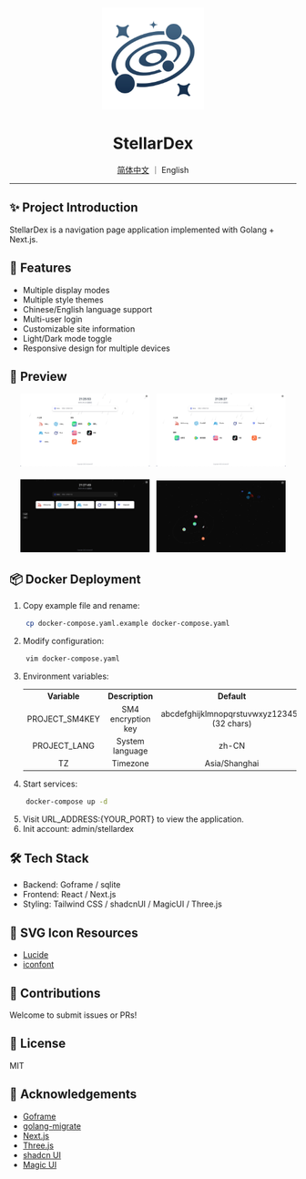 <p align="center">
  <img src="resource/assets/logo.png" alt="StellarDex Logo" width="180"/>
</p>

<h1 align="center">StellarDex</h1>
<div align="center">
  <a href="./README.md">简体中文</a> ｜ English
</div>

---

## ✨ Project Introduction

StellarDex is a navigation page application implemented with Golang + Next.js.

## 🚀 Features

- Multiple display modes
- Multiple style themes
- Chinese/English language support
- Multi-user login
- Customizable site information
- Light/Dark mode toggle
- Responsive design for multiple devices

## 📸 Preview
<div align="center">
  <img src="resource/assets/screenshots/navigation-grid.png" alt="navigation-grid" width="45%">&nbsp;&nbsp;
  <img src="resource/assets/screenshots/navigation-row.png" alt="navigation-row" width="45%">
</div>

<div align="center" style="margin-top: 20px">
  <img src="resource/assets/screenshots/homepage-dark.png" alt="homepage-dark" width="45%">&nbsp;&nbsp;
  <img src="resource/assets/screenshots/starry-dark.png" alt="starry-dark" width="45%">
</div>

## 📦 Docker Deployment

1. Copy example file and rename:
```bash
    cp docker-compose.yaml.example docker-compose.yaml
```
2. Modify configuration:
```bash
    vim docker-compose.yaml
```
3. Environment variables:
    <table>
    <tr align="center">
      <th>Variable</th>
      <th>Description</th>
      <th>Default</th>
      <th>Required</th>
    </tr>
    <tr align="center">
      <td>PROJECT_SM4KEY</td>
      <td>SM4 encryption key</td>
      <td>abcdefghijklmnopqrstuvwxyz123456 (32 chars)</td>
      <td>No</td>
    </tr>
    <tr align="center">
      <td>PROJECT_LANG</td>
      <td>System language</td>
      <td>zh-CN</td>
      <td>No</td>
    </tr>
    <tr align="center">
      <td>TZ</td>
      <td>Timezone</td>
      <td>Asia/Shanghai</td>
      <td>No</td>
    </tr>
    </table>
4. Start services:
```bash
    docker-compose up -d
```
5. Visit URL_ADDRESS:{YOUR_PORT} to view the application.
6. Init account: admin/stellardex

## 🛠️ Tech Stack
- Backend: Goframe / sqlite
- Frontend: React / Next.js
- Styling: Tailwind CSS / shadcnUI / MagicUI / Three.js

## 🎨 SVG Icon Resources
- [Lucide](https://lucide.dev/icons)
- [iconfont](https://www.iconfont.cn)

## 🤝 Contributions
Welcome to submit issues or PRs!

## 📄 License
MIT

## 🔗 Acknowledgements
- [Goframe](https://github.com/gogf/gf)
- [golang-migrate](https://github.com/golang-migrate/migrate)
- [Next.js](https://github.com/vercel/next.js)
- [Three.js](https://github.com/mrdoob/three.js)
- [shadcn UI](https://github.com/shadcn-ui/ui)
- [Magic UI](https://github.com/magicuidesign/magicui)